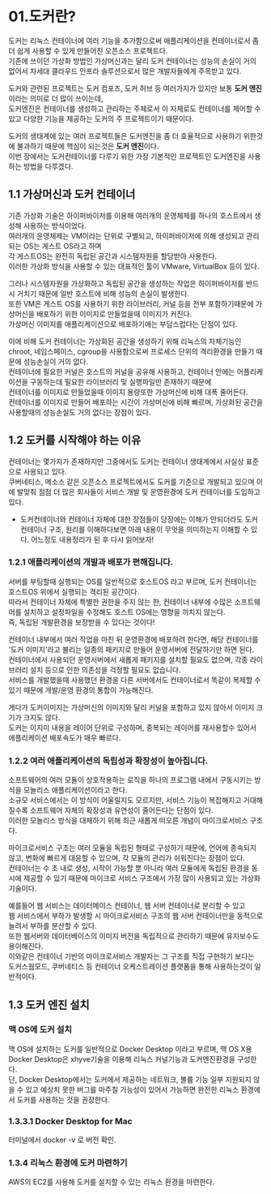 # 01.도커란?
도커는 리눅스 컨테이너에 여러 기능을 추가함으로써 애플리케이션을 컨테이너로서 좀 더 쉽게 사용할 수 있게 만들어진 오픈소스 프로젝트다.  
기존에 쓰이던 가상화 방법인 가상머신과는 달리 도커 컨테이너는 성능의 손실이 거의 없어서 차세대 클라우드 인프라 솔루션으로서 많은 개발자들에게 주목받고 있다.  

도커와 관련된 프로젝트는 도커 컴포즈, 도커 허브 등 여러가지가 있지만 보통 **도커 엔진**이라는 의미로 더 많이 쓰이는데,  
도커엔진은 컨테이너를 생성하고 관리하는 주체로서 이 자체로도 컨테이너를 제어할 수 있고 다양한 기능을 제공하는 도커의 주 프로젝트이기 때문이다.  

도커의 생태계에 있는 여러 프로젝트들은 도커엔진을 좀 더 효율적으로 사용하기 위한것에 불과하기 때문에 핵심이 되는것은 **도커 엔진**이다.   
이번 장에서는 도커컨테이너를 다루기 위한 가장 기본적인 프로젝트인 도커엔진을 사용하는 방법을 다루겠다.  

## 1.1 가상머신과 도커 컨테이너
기존 가상화 기술은 하이퍼바이저를 이용해 여러개의 운영체제를 하나의 호스트에서 생성해 사용하는 방식이었다.  
여러개의 운영체제는 VM이라는 단위로 구별되고, 하이퍼바이저에 의해 생성되고 관리되는 OS는 게스트 OS라고 하며  
각 게스트OS는 완전히 독립된 공간과 시스템자원을 할당받아 사용한다.    
이러한 가상화 방식을 사용할 수 있는 대표적인 툴이 VMware, VirtualBox 등이 있다.  

그러나 시스템자원을 가상화하고 독립된 공간을 생성하는 작업은 하이퍼바이저를 반드시 거치기 때문에 일반 호스트에 비해 성능의 손실이 발생한다.    
또한 VM은 게스트 OS를 사용하기 위한 라이브러리, 커널 등을 전부 포함하기때문에 가상머신을 배포하기 위한 이미지로 만들었을때 이미지가 커진다.  
가상머신 이미지를 애플리케이션으로 배포하기에는 부담스럽다는 단점이 있다.  

이에 비해 도커 컨테이너는 가상화된 공간을 생성하기 위해 리눅스의 자체기능인 chroot, 네임스페이스, cgroup을 사용함으로써 프로세스 단위의 격리환경을 만들기 때문에 성능손실이 거의 없다.  
컨테이너에 필요한 커널은 호스트의 커널을 공유해 사용하고, 컨테이너 안에는 어플리케이션을 구동하는데 필요한 라이브러리 및 실행파일만 존재하기 때문에  
컨테이너를 이미지로 만들었을때 이미지 용량또한 가상머신에 비해 대폭 줄어든다.  
컨테이너를 이미지로 만들어 배포하는 시간이 가상머신에 비해 빠르며, 가상화된 공간을 사용할때의 성능손실도 거의 없다는 장점이 있다.  

## 1.2 도커를 시작해야 하는 이유
컨테이너는 몇가지가 존재하지만 그중에서도 도커는 컨테이너 생태계에서 사실상 표준으로 사용되고 있다.  
쿠버네티스, 메소스 같은 오픈소스 프로젝트에서도 도커를 기준으로 개발되고 있으며 이에 발맞춰 점점 더 많은 회사들이 서비스 개발 및 운영환경에 도커 컨테이너를 도입하고 있다.  

* 도커컨테이너와 컨테이너 자체에 대한 장점들이 당장에는 이해가 안되더라도 도커 컨테이너 구조, 원리를 이해하다보면 아래 내용이 무엇을 의미하는지 이해할 수 있다. 어느정도 내용정리가 된 후 다시 읽어보자! 

### 1.2.1 애플리케이션의 개발과 배포가 편해집니다.
서버를 부팅할때 실행되는 OS를 일반적으로 호스트OS 라고 부르며, 도커 컨테이너는 호스트OS 위에서 실행되는 격리된 공간이다.  
따라서 컨테이너 자체에 특별한 권한을 주지 않는 한, 컨테이너 내부에 수많은 소프트웨어를 설치하고 설정파일을 수정해도 호스트 OS에는 영향을 끼치지 않는다.  
즉, 독립된 개발환경을 보장받을 수 있다는 것이다!  

컨테이너 내부에서 여러 작업을 마친 뒤 운영환경에 배포하려 한다면, 해당 컨테이너를 '도커 이미지'라고 불리는 일종의 패키지로 만들어 운영서버에 전달하기만 하면 된다.  
컨테이너에서 사용되던 운영서버에서 새롭게 패키지를 설치할 필요도 없으며, 각종 라이브러리 설치 등으로 인한 의존성을 걱정할 필요도 없습니다.  
서비스를 개발했을때 사용했던 환경을 다른 서버에서도 컨테이너로서 똑같이 복제할 수 있기 때문에 개발/운영 환경의 통합이 가능해진다.  

게다가 도커이미지는 가상머신의 이미지와 달리 커널을 포함하고 있지 않아서 이미지 크기가 크지도 않다.  
도커는 이지미 내용을 레이어 단위로 구성하며, 중복되는 레이어를 재사용할수 있어서 애플리케이션 배포속도가 매우 빠르다.  

### 1.2.2 여러 애플리케이션의 독립성과 확장성이 높아집니다.
소프트웨어의 여러 모듈이 상호작용하는 로직을 하나의 프로그램 내에서 구동시키는 방식을 모놀리스 애플리케이션이라고 한다.  
소규모 서비스에서는 이 방식이 어울릴지도 모르지만, 서비스 기능이 복잡해지고 거대해질수록 소프트웨어 자체의 확장성과 유연성이 줄어든다는 단점이 있다.  
이러한 모놀리스 방식을 대체하기 위해 최근 새롭게 떠오른 개념이 마이크로서비스 구조다.  

마이크로서비스 구조는 여러 모듈을 독립된 형태로 구성하기 때문에, 언어에 종속되지 않고, 변화에 빠르게 대응할 수 있으며, 각 모듈의 관리가 쉬워진다는 장점이 있다.  
컨테이너는 수 초 내로 생성, 시작이 가능할 뿐 아니라 여러 모듈에게 독립된 환경을 동시에 제공할 수 있기 때문에 마이크로 서비스 구조에서 가장 많이 사용되고 있는 가상화 기술이다.  

예를들어 웹 서비스는 데이터메이스 컨테이너, 웹 서버 컨테이너로 분리할 수 있고  
웹 서비스에서 부하가 발생할 시 마이크로서비스 구조의 웹 서버 컨테이너만을 동적으로 늘려서 부하를 분산할 수 있다.  
또한 웹서버와 데이터베이스의 이미지 버전을 독립적으로 관리하기 때문에 유지보수도 용이해진다.  
이와같은 컨테이너 기반의 마이크로서비스 개발자는 그 구조를 직접 구현하기 보다는   
도커스웜모드, 쿠버네티스 등 컨테이너 오케스트레이션 플랫폼을 통해 사용하는것이 일반적이다.   

## 1.3 도커 엔진 설치
### 맥 OS에 도커 설치 
맥 OS에 설치하는 도커를 일반적으로 Docker Desktop 이라고 부르며, 맥 OS X용 Docker Desktop은 xhyve기술을 이용해 리눅스 커널기능과 도커엔진환경을 구성한다.  
단, Docker Desktop에서는 도커에서 제공하는 네트워크, 볼륨 기능 일부 지원되지 않을 수 있고 예상치 못한 버그를 마주칠 가능성이 있어서 가능하면 완전한 리눅스 환경에서 도커를 사용하는 것을 권장한다.  

### 1.3.3.1 Docker Desktop for Mac 
터미널에서 docker -v 로 버전 확인. 

### 1.3.4 리눅스 환경에 도커 마련하기 
AWS의 EC2를 사용해 도커를 설치할 수 있는 리눅스 환경을 마련한다. 
